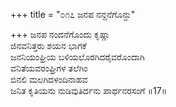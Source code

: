 +++
title = "೦೧೭ ಜನಪ ನನ್ದನೆಗೊನ್ದು"

+++
ಜನಪ ನಂದನೆಗೊಂದು ಕೃಷ್ಣಾ  
ಜಿನವನಿತ್ತರು ಶಯನ ಭಾಗಕೆ  
ಜನನಿಯಂಘ್ರಿಯ ಬಳಿಯಲೊರಗಿದರೈವರೊಂದಾಗಿ   
ವನಿತೆಯವರಂಘ್ರಿಗಳ ತಲೆಗಿಂ  
ಬಿನಲಿ ಮಲಗಿದಳಂದಿನಾಹವ  
ಜನಿತ ಕೃತಿಯನು ನುಡಿವುತಿರ್ದನು ಪಾರ್ಥನರಸಂಗೆ     ॥17॥